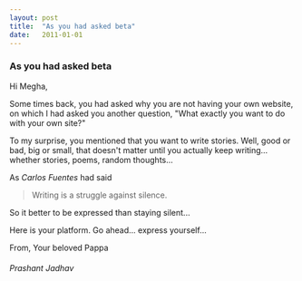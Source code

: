 ```yaml
---
layout: post
title:  "As you had asked beta"
date:   2011-01-01
---
```


### As you had asked beta

Hi Megha,

Some times back, you had asked why you are not having your own website, on which I had asked you another question, "What exactly you want to do with your own site?"

To my surprise, you mentioned that you want to write stories. Well, good or bad, big or small, that doesn't matter until you actually keep writing... whether stories, poems, random thoughts...

As *Carlos Fuentes* had said

<blockquote>Writing is a struggle against silence.</blockquote>

So it better to be expressed than staying silent...

Here is your platform. Go ahead... express yourself...

From,
Your beloved Pappa

###### Prashant Jadhav